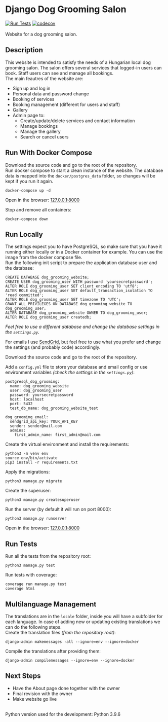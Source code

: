 # Django Dog Grooming Salon
[![Run Tests](https://github.com/rolkotaki/django-dog-grooming/actions/workflows/run_tests.yml/badge.svg)](https://github.com/rolkotaki/django-dog-grooming/actions/workflows/run_tests.yml)
[![codecov](https://codecov.io/gh/rolkotaki/django-dog-grooming/graph/badge.svg?token=P78JBHZNZY)](https://codecov.io/gh/rolkotaki/django-dog-grooming)
<br><br>Website for a dog grooming salon.

## Description

This website is intended to satisfy the needs of a Hungarian local dog grooming salon. The salon offers several services 
that logged-in users can book. Staff users can see and manage all bookings.<br>
The main feautres of the website are:
* Sign up and log in
* Personal data and password change
* Booking of services
* Booking management (different for users and staff)
* Gallery
* Admin page to:
  * Create/update/delete services and contact information
  * Manage bookings
  * Manage the gallery
  * Search or cancel users

## Run With Docker Compose

Download the source code and go to the root of the repository.<br>
Run docker compose to start a clean instance of the website. The database data is mapped into the `docker/postgres_data` folder, so changes will be kept if you 
run it again.
```
docker-compose up -d
```
Open in the browser: [127.0.0.1:8000](http://127.0.0.1:8000/)

Stop and remove all containers:
```
docker-compose down
```

## Run Locally

The settings expect you to have PostgreSQL, so make sure that you have it running either locally or in a Docker container 
for example. You can use the image from the docker compose file.<br>
Run the following init script to prepare the application database user and the database:
```
CREATE DATABASE dog_grooming_website;
CREATE USER dog_grooming_user WITH password 'yoursecretpassword';
ALTER ROLE dog_grooming_user SET client_encoding TO 'utf8';
ALTER ROLE dog_grooming_user SET default_transaction_isolation TO 'read committed';
ALTER ROLE dog_grooming_user SET timezone TO 'UTC';
GRANT ALL PRIVILEGES ON DATABASE dog_grooming_website TO dog_grooming_user;
ALTER DATABASE dog_grooming_website OWNER TO dog_grooming_user;
ALTER ROLE dog_grooming_user createdb;
```
*Feel free to use a different database and change the database settings in the `settings.py`.*<br>

For emails I use [SendGrid](https://sendgrid.com/), but feel free to use what you prefer and change the settings (and probably code) accordingly.

Download the source code and go to the root of the repository.<br>

Add a `config.yml` file to store your database and email config or use environment variables *(check the settings in the `settings.py`)*:
```
postgresql_dog_grooming:
  name: dog_grooming_website
  user: dog_grooming_user
  password: yoursecretpassword
  host: localhost
  port: 5432
  test_db_name: dog_grooming_website_test

dog_grooming_email:
  sendgrid_api_key: YOUR_API_KEY
  sender: sender@mail.com
  admins:
    first_admin_name: first_admin@mail.com
```

Create the virtual environment and install the requirements:
```
python3 -m venv env
source env/bin/activate
pip3 install -r requirements.txt
```
Apply the migrations:
```
python3 manage.py migrate
```
Create the superuser:
```
python3 manage.py createsuperuser
```
Run the server (by default it will run on port 8000):
```
python3 manage.py runserver
```
Open in the browser: [127.0.0.1:8000](http://127.0.0.1:8000/)

## Run Tests

Run all the tests from the repository root:
```
python3 manage.py test
```
Run tests with coverage:
```
coverage run manage.py test
coverage html
```

## Multilanguage Management

The translations are in the `locale` folder, inside you will have a subfolder for each language. In case of adding new or 
updating existing translations we can do the following steps.<br>
Create the translation files *(from the repository root)*:
```
django-admin makemessages -all --ignore=env --ignore=docker
```
Compile the translations after providing them:
```
django-admin compilemessages --ignore=env --ignore=docker
```

## Next Steps

* Have the About page done together with the owner
* Final revision with the owner
* Make website go live

<br>
Python version used for the development: Python 3.9.6